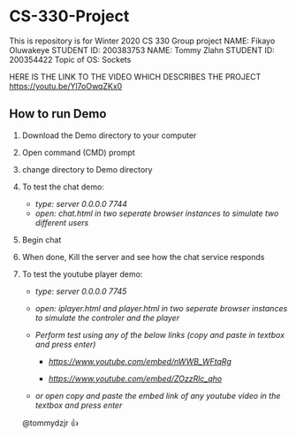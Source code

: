 # CS-330-Project
This is repository is for Winter 2020 CS 330 Group project 
NAME: Fikayo Oluwakeye 
STUDENT ID: 200383753
NAME:  Tommy Zlahn
STUDENT ID: 200354422
Topic of OS: Sockets

HERE IS THE LINK TO THE VIDEO WHICH DESCRIBES THE PROJECT
https://youtu.be/Yl7oOwqZKx0

## How to run Demo
1. Download the Demo directory to your computer
2. Open command (CMD) prompt
3. change directory to Demo directory
4. To test the chat demo:
     - *type: server 0.0.0.0 7744*
     - *open: chat.html in two seperate browser instances to simulate two different users*
5. Begin chat
6. When done, Kill the server and see how the chat service responds

7. To test the youtube player demo:
   - *type:  server 0.0.0.0 7745*
   
   - *open: iplayer.html and player.html in two seperate browser instances to simulate the controler and the player*
   
   - *Perform test using any of the below links (copy and paste in textbox and press enter)*
   
      - *https://www.youtube.com/embed/nWWB_WFtqRg*
      
     - *https://www.youtube.com/embed/ZOzzRlc_qho*
      
   - *or open copy and paste the embed link of any youtube video in the textbox and press enter*
   
   @tommydzjr :+1:
 
 
